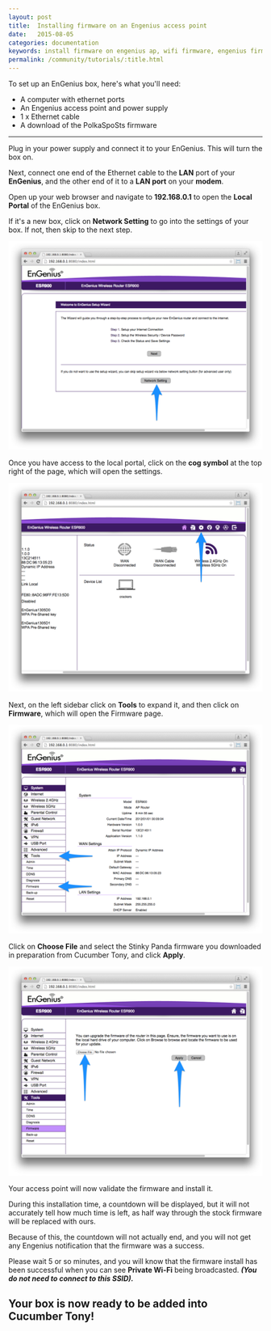 ```yaml
---
layout: post
title:  Installing firmware on an Engenius access point
date:   2015-08-05
categories: documentation
keywords: install firmware on engenius ap, wifi firmware, engenius firmware update
permalink: /community/tutorials/:title.html
---
```


To set up an EnGenius box, here's what you'll need:

<ul>
<li>A computer with ethernet ports</li>
<li>An Engenius access point and power supply</li>
<li>1 x Ethernet cable</li>
<li>A download of the PolkaSpoSts firmware</li>
</ul>

<hr>

Plug in your power supply and connect it to your EnGenius. This will turn the box on.

Next, connect one end of the Ethernet cable to the <b>LAN</b> port of your <b>EnGenius</b>, and the other end of it to a <b>LAN port</b> on your <b>modem</b>.

Open up your web browser and navigate to <b>192.168.0.1</b> to open the <b>Local Portal</b> of the EnGenius box.

If it's a new box, click on <b>Network Setting</b> to go into the settings of your box. If not, then skip to the next step.

<div class="text-center">
<img src="/images/community/tutorials/engenius-flash/network-setting.png">
</div>

Once you have access to the local portal, click on the <b>cog symbol</b> at the top right of the page, which will open the settings.

<div class="text-center">
<img src="/images/community/tutorials/engenius-flash/engenius-cog.png">
</div>

Next, on the left sidebar click on <b>Tools</b> to expand it, and then click on <b>Firmware</b>, which will open the Firmware page.

<div class="text-center">
<img src="/images/community/tutorials/engenius-flash/tools-firmware.png">
</div>

Click on <B>Choose File</b> and select the Stinky Panda firmware you downloaded in preparation from Cucumber Tony, and click <b>Apply</b>.

<div class="text-center">
<img src="/images/community/tutorials/engenius-flash/upload-firmware.png">
</div>

Your access point will now validate the firmware and install it.

During this installation time, a countdown will be displayed, but it will not accurately tell how much time is left, as half way through the stock firmware will be replaced with ours.

Because of this, the countdown will not actually end, and you will not get any Engenius notification that the firmware was a success.

Please wait 5 or so minutes, and you will know that the firmware install has been successful when you can see <b>__Private Wi-Fi__</b> being broadcasted. <b><i>(You do not need to connect to this SSID).</i></b>

<h2>Your box is now ready to be added into Cucumber Tony!</h2>


